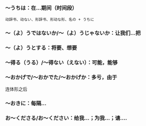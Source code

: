 ### 〜うちは：在...期间（时间段）
```
动辞书、动ない、形辞书、形动な形、名の + うちに
```



### 〜（よ）うではないか/〜（よ）うじゃないか：让我们...把

### 〜（よ）うとする：将要、想要

### 〜得る（うる）/〜得ない（えない）：可能，能够


### 〜おかげで/〜おかでた/〜おかげか：多亏，由于
连体形之后

### 〜おきに：每隔...

### お〜くださる/お〜ください：给我...；为我...；请....
